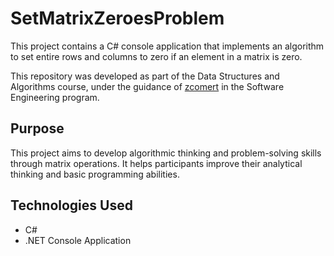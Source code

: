 # SetMatrixZeroesProblem

This project contains a C# console application that implements an algorithm to set entire rows and columns to zero if an element in a matrix is zero.

This repository was developed as part of the Data Structures and Algorithms course, under the guidance of [zcomert](https://github.com/zcomert) in the Software Engineering program.

## Purpose

This project aims to develop algorithmic thinking and problem-solving skills through matrix operations. It helps participants improve their analytical thinking and basic programming abilities. 

## Technologies Used

- C#
- .NET Console Application
  
##
